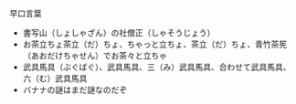 早口言葉

- 書写山（しょしゃざん）の社僧正（しゃそうじょう）
- お茶立ちょ茶立（だ）ちょ、ちゃっと立ちょ、茶立（だ）ちょ、青竹茶筅（あおだけちゃせん）でお茶々と立ちゃ
- 武具馬具（ぶぐばぐ）、武具馬具、三（み）武具馬具、合わせて武具馬具、六（む）武具馬具
- バナナの謎はまだ謎なのだぞ
